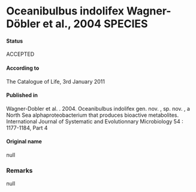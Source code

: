 Oceanibulbus indolifex Wagner-Döbler et al., 2004 SPECIES
=======

#### Status
ACCEPTED

#### According to
The Catalogue of Life, 3rd January 2011

#### Published in
Wagner-Dobler et al. . 2004. Oceanibulbus indolifex gen. nov. , sp. nov. , a North Sea alphaproteobacterium that produces bioactive metabolites. International Journal of Systematic and Evolutionnary Microbiology 54 : 1177-1184, Part 4

#### Original name
null

### Remarks
null